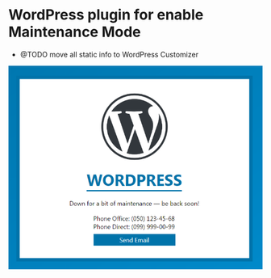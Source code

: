 # WordPress plugin for enable Maintenance Mode

- @TODO move all static info to WordPress Customizer

![screenshot](screenshot.png)
